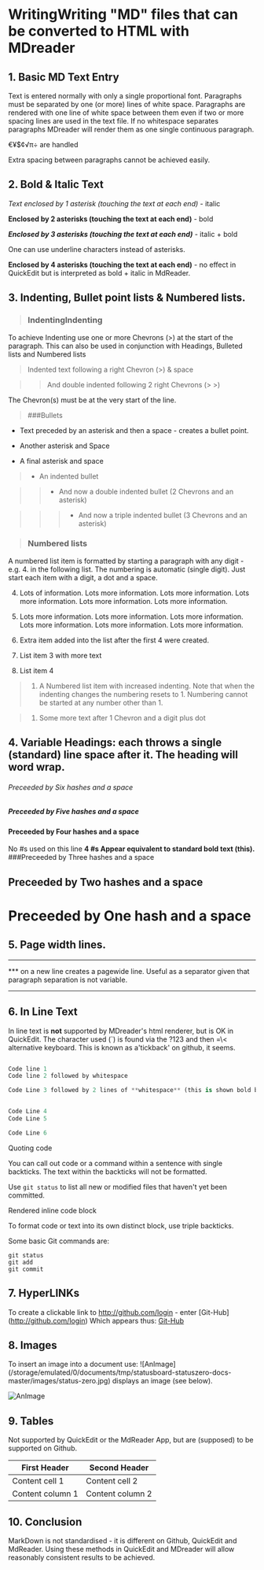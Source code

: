 # WritingWriting "MD" files that can be converted to HTML with MDreader

## 1. Basic MD Text Entry

Text is entered normally with only a single proportional font. Paragraphs must be separated by one (or more) lines of white space. Paragraphs are rendered with one line of white space between them even if two or more spacing lines are used in the text file. If no whitespace separates paragraphs MDreader will render them as one single continuous paragraph.

€¥$¢√π÷ are handled 
 
Extra spacing between paragraphs cannot be achieved easily.

## 2. Bold & Italic Text

*Text enclosed by 1 asterisk (touching the text at each end)* - italic

**Enclosed by 2 asterisks (touching the text at each end)** - bold

***Enclosed by 3 asterisks (touching the text at each end)*** - italic + bold

One can use underline characters instead of asterisks.

****Enclosed by 4 asterisks (touching the text at each end)**** - no effect in QuickEdit but is interpreted as bold + italic in MdReader.



## 3. Indenting, Bullet point lists & Numbered lists.
>### IndentingIndenting

To achieve Indenting use one or more Chevrons (>) at the start of the paragraph. This can also be used in conjunction with Headings, Bulleted lists and Numbered lists

> Indented text following a right Chevron (>) &  space

>> And double indented following 2 right Chevrons (> >)

The Chevron(s) must be at the very start of the line.

> ###Bullets

* Text preceded by an asterisk and then a space - creates a bullet point.

* Another asterisk and Space

* A final asterisk and space

> * An indented bullet

>> * And now a double indented bullet (2 Chevrons and an asterisk)

>>> * And now a triple indented bullet (3 Chevrons and an asterisk)

>### Numbered lists

A numbered list item is formatted by starting a paragraph with any digit - e.g. 4. in the following list. The numbering is automatic (single digit). Just start each item with a digit, a dot and a space.

4. Lots of information. Lots more information. Lots more information. Lots more information. Lots more information. Lots more information.

1. Lots more information. Lots more information. Lots more information. Lots more information. Lots more information. Lots more information.

1. Extra item added into the list after the first 4 were created.

3. List item 3 with more text

5. List item 4

> 1. A Numbered list item with increased indenting. Note that when the indenting changes the numbering resets to 1. Numbering cannot be started at any number other than 1.

> 1. Some more text after 1 Chevron and a digit plus dot



## 4. Variable Headings: each throws a single (standard) line space after it. The heading will word wrap.

###### Preceeded by Six hashes and a space
##### Preceeded by Five hashes and a space
#### Preceeded by Four hashes and a space
No \#s used on this line **4 \#s Appear equivalent to standard bold text (this).** 
###Preceeded by Three hashes and a space
##  Preceeded by Two hashes and a space
#  Preceeded by One hash and a space

## 5. Page width lines.
***
\*\*\* on a new line creates a pagewide line. Useful as a separator given that paragraph separation is not variable.
***


## 6. In Line Text

In line text is **not** supported by MDreader's html renderer, but is OK in QuickEdit. The character used (`) is found via the ?123 and then =\\< alternative keyboard. This is known as a'tickback' on github, it seems.

``` python

Code line 1
Code line 2 followed by whitespace

Code Line 3 followed by 2 lines of **whitespace** (this is shown bold by MDreader)


Code Line 4
Code Line 5

Code Line 6

```

Quoting code

You can call out code or a command within a sentence with single backticks. The text within the backticks will not be formatted.

Use `git status` to list all new or modified files that haven't yet been committed.

Rendered inline code block

To format code or text into its own distinct block, use triple backticks.

Some basic Git commands are:
```
git status
git add
git commit
```



## 7. HyperLINKs

To create a clickable link to http://github.com/login - enter \[Git-Hub](http://github.com/login) Which appears thus: [Git-Hub](http://github.com/login)


## 8. Images
To insert an image into a document use: 
\!\[AnImage]\(/storage/emulated/0/documents/tmp/statusboard-statuszero-docs-master/images/status-zero.jpg) displays an image (see below).

![AnImage](/storage/emulated/0/documents/tmp/statusboard-statuszero-docs-master/images/status-zero.jpg)


## 9. Tables
Not supported by QuickEdit or the MdReader App, but are (supposed) to be supported on Github.

First Header|Second Header
------------|-------------
Content cell 1 | Content cell 2
Content column 1 | Content column 2


## 10. Conclusion
MarkDown is not standardised - it is different on Github, QuickEdit and MdReader. Using these methods in QuickEdit and MDreader will allow reasonably consistent results to be achieved.

